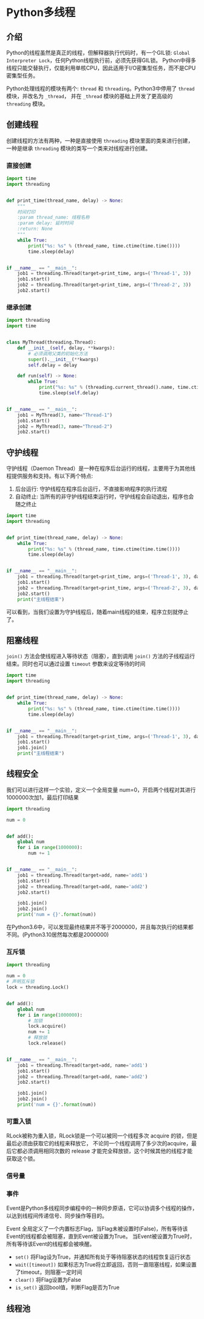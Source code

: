 # Python多线程

## 介绍
Python的线程虽然是真正的线程，但解释器执行代码时，有一个GIL锁: `Global Interpreter Lock`，任何Python线程执行前，必须先获得GIL锁。
Python中得多线程只能交替执行，仅能利用单核CPU，因此适用于I/O密集型任务，而不是CPU密集型任务。

Python处理线程的模块有两个: `thread` 和 `threading`。Python3中停用了 `thread` 模块，并改名为 `_thread`，
并在 `_thread` 模块的基础上开发了更高级的 `threading` 模块。

## 创建线程

创建线程的方法有两种，一种是直接使用 `threading` 模块里面的类来进行创建，一种是继承 `threading` 模块的类写一个类来对线程进行创建。

### 直接创建

```python
import time
import threading


def print_time(thread_name, delay) -> None:
    """
    时间打印
    :param thread_name: 线程名称
    :param delay: 延时时间
    :return: None
    """
    while True:
        print("%s: %s" % (thread_name, time.ctime(time.time())))
        time.sleep(delay)


if __name__ == "__main__":
    job1 = threading.Thread(target=print_time, args=('Thread-1', 3))
    job1.start()
    job2 = threading.Thread(target=print_time, args=('Thread-2', 3))
    job2.start()
```

### 继承创建

```python
import threading
import time


class MyThread(threading.Thread):
    def __init__(self, delay, **kwargs):
        # 必须调用父类的初始化方法
        super().__init__(**kwargs)
        self.delay = delay

    def run(self) -> None:
        while True:
            print("%s: %s" % (threading.current_thread().name, time.ctime(time.time())))
            time.sleep(self.delay)


if __name__ == "__main__":
    job1 = MyThread(3, name="Thread-1")
    job1.start()
    job2 = MyThread(3, name="Thread-2")
    job2.start()
```

## 守护线程

守护线程（Daemon Thread）‌是一种在程序后台运行的线程，主要用于为其他线程提供服务和支持。有以下两个特点:

1. 后台运行: 守护线程在程序后台运行，不直接影响程序的执行流程
2. 自动终止: 当所有的非守护线程结束运行时，守护线程会自动退出，程序也会随之终止

```python
import time
import threading


def print_time(thread_name, delay) -> None:
    while True:
        print("%s: %s" % (thread_name, time.ctime(time.time())))
        time.sleep(delay)


if __name__ == "__main__":
    job1 = threading.Thread(target=print_time, args=('Thread-1', 3), daemon=True)
    job1.start()
    job2 = threading.Thread(target=print_time, args=('Thread-2', 3), daemon=True)
    job2.start()
    print("主线程结束")
```
可以看到，当我们设置为守护线程后，随着main线程的结束，程序立刻就停止了。


## 阻塞线程

`join()` 方法会使线程进入等待状态（阻塞），直到调用 `join()` 方法的子线程运行结束。同时也可以通过设置 `timeout` 参数来设定等待的时间

```python
import time
import threading


def print_time(thread_name, delay) -> None:
    while True:
        print("%s: %s" % (thread_name, time.ctime(time.time())))
        time.sleep(delay)


if __name__ == "__main__":
    job1 = threading.Thread(target=print_time, args=('Thread-1', 3), daemon=True)
    job1.start()
    job1.join()
    print("主线程结束")
```

## 线程安全
我们可以进行这样一个实验，定义一个全局变量 num=0，开启两个线程对其进行1000000次加1，最后打印结果
```python
import threading

num = 0


def add():
    global num
    for i in range(1000000):
        num += 1


if __name__ == "__main__":
    job1 = threading.Thread(target=add, name='add1')
    job1.start()
    job2 = threading.Thread(target=add, name='add2')
    job2.start()

    job1.join()
    job2.join()
    print('num = {}'.format(num))
```
在Python3.6中，可以发现最终结果并不等于2000000，并且每次执行的结果都不同。(Python3.10居然每次都是2000000)

### 互斥锁

```python
import threading

num = 0
# 声明互斥锁
lock = threading.Lock()


def add():
    global num
    for i in range(1000000):
        # 加锁
        lock.acquire()
        num += 1
        # 释放锁
        lock.release()


if __name__ == "__main__":
    job1 = threading.Thread(target=add, name='add1')
    job1.start()
    job2 = threading.Thread(target=add, name='add2')
    job2.start()

    job1.join()
    job2.join()
    print('num = {}'.format(num))
```

### 可重入锁
RLock被称为重入锁，RLock锁是一个可以被同一个线程多次 acquire 的锁，但是最后必须由获取它的线程来释放它，
不论同一个线程调用了多少次的acquire，最后它都必须调用相同次数的 release 才能完全释放锁，这个时候其他的线程才能获取这个锁。

### 信号量


### 事件
Event是Python多线程同步编程中的一种同步原语，它可以协调多个线程的操作，以达到线程间传递信号、同步操作等目的。

Event 全局定义了一个内置标志Flag，当Flag未被设置时(False)，所有等待该Event的线程都会被阻塞，直到Event被设置为True。
当Event被设置为True时，所有等待该Event的线程都会被唤醒。


- `set()`     将Flag设为True，并通知所有处于等待阻塞状态的线程恢复运行状态
- `wait([timeout])`    如果标志为True将立即返回，否则一直阻塞线程，如果设置了timeout，则阻塞一定时间
- `clear()`   将Flag设置为False
- `is_set()`  返回bool值，判断Flag是否为True

## 线程池

